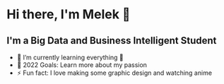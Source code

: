 # Hi there, I'm Melek 👋 

## I'm a Big Data and Business Intelligent Student


- 🌱 I’m currently learning everything 🤣
- 🥅 2022 Goals: Learn more about my passion
- ⚡ Fun fact: I love making some graphic design and watching anime
